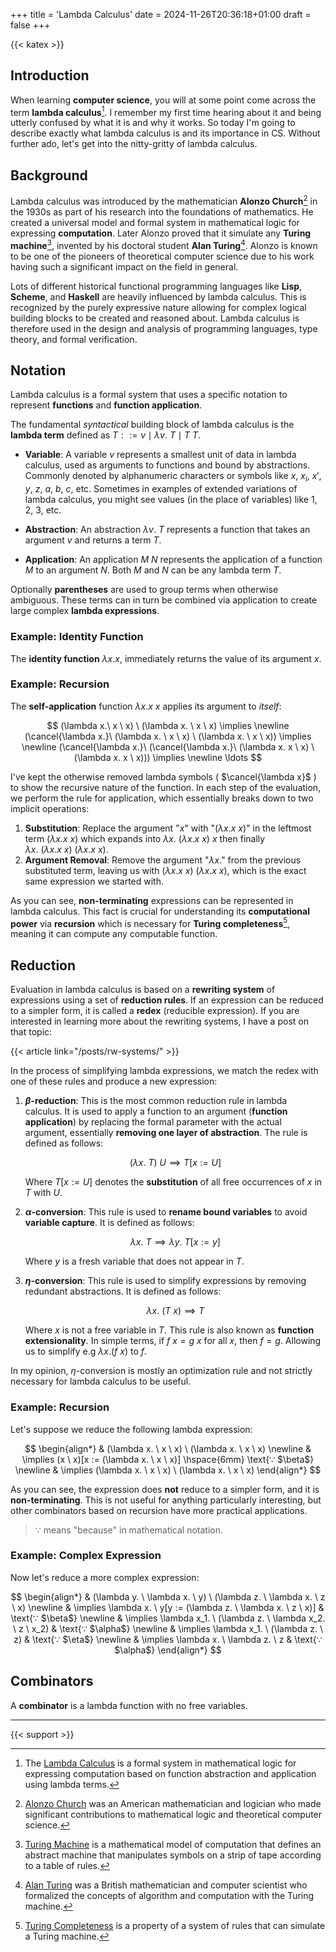 +++
title = 'Lambda Calculus'
date = 2024-11-26T20:36:18+01:00
draft = false
+++

{{< katex >}}

## Introduction

When learning **computer science**, you will at some point come across the term **lambda calculus**[^LC].
I remember my first time hearing about it and being utterly confused by what it is and why it works.
So today I'm going to describe exactly what lambda calculus is and its importance in CS.
Without further ado, let's get into the nitty-gritty of lambda calculus.

## Background

Lambda calculus was introduced by the mathematician **Alonzo Church**[^AC] in the 1930s as part of his research into the foundations of mathematics.
He created a universal model and formal system in mathematical logic for expressing **computation**.
Later Alonzo proved that it simulate any **Turing machine**[^TM], invented by his doctoral student **Alan Turing**[^AT].
Alonzo is known to be one of the pioneers of theoretical computer science due to his work having such a significant impact on the field in general.

Lots of different historical functional programming languages like **Lisp**, **Scheme**, and **Haskell** are heavily influenced by lambda calculus.
This is recognized by the purely expressive nature allowing for complex logical building blocks to be created and reasoned about.
Lambda calculus is therefore used in the design and analysis of programming languages, type theory, and formal verification.

## Notation

Lambda calculus is a formal system that uses a specific notation to represent **functions** and **function application**.

The fundamental *syntactical* building block of lambda calculus is the **lambda term** defined as $T ::= v \mid \lambda v. \ T \mid T \ T$.

- **Variable**: A variable $v$ represents a smallest unit of data in lambda calculus, used as arguments to functions and bound by abstractions.
  Commonly denoted by alphanumeric characters or symbols like $x$, $x_i$, $x'$, $y$, $z$, $a$, $b$, $c$, etc.
  Sometimes in examples of extended variations of lambda calculus, you might see values (in the place of variables) like $1$, $2$, $3$, etc.

- **Abstraction**: An abstraction $\lambda v. \ T$ represents a function that takes an argument $v$ and returns a term $T$.
- **Application**: An application $M \ N$ represents the application of a function $M$ to an argument $N$. Both $M$ and $N$ can be any lambda term $T$.

Optionally **parentheses** are used to group terms when otherwise ambiguous.
These terms can in turn be combined via application to create large complex **lambda expressions**.

### Example: Identity Function

The **identity function** $\lambda x. x$, immediately returns the value of its argument $x$.

### Example: Recursion

The **self-application** function $\lambda x. x \ x$ applies its argument to *itself*:

$$
(\lambda x.\ x \ x) \ (\lambda x. \ x \ x) \implies \newline
(\cancel{\lambda x.}\ (\lambda x. \ x \ x) \ (\lambda x. \ x \ x)) \implies \newline
(\cancel{\lambda x.}\ (\cancel{\lambda x.}\ (\lambda x. x \ x) \ (\lambda x. x \ x))) \implies \newline
\ldots
$$

I've kept the otherwise removed lambda symbols ( $\cancel{\lambda x}$ ) to show the recursive nature of the function.
In each step of the evaluation, we perform the rule for application, which essentially breaks down to two implicit operations:

1. **Substitution**: Replace the argument "$x$" with "$(\lambda x. x \ x)$" in the leftmost term $(\lambda x. x \ x)$
    which expands into $\lambda x. \ (\lambda x. x \ x) \ x$ then finally $\lambda x. \ (\lambda x. x \ x) \ (\lambda x. x \ x)$.
2. **Argument Removal**: Remove the argument "$\lambda x.$" from the previous substituted term,
   leaving us with $(\lambda x. x \ x) \ (\lambda x. x \ x)$, which is the exact same expression we started with.

As you can see, **non-terminating** expressions can be represented in lambda calculus.
This fact is crucial for understanding its **computational power** via **recursion** which is necessary for **Turing completeness**[^TC],
meaning it can compute any computable function.

## Reduction

Evaluation in lambda calculus is based on a **rewriting system** of expressions using a set of **reduction rules**.
If an expression can be reduced to a simpler form, it is called a **redex** (reducible expression).
If you are interested in learning more about the rewriting systems, I have a post on that topic:

{{< article link="/posts/rw-systems/" >}}

In the process of simplifying lambda expressions, we match the redex with one of these rules and produce a new expression:

1. **$\beta$-reduction**: This is the most common reduction rule in lambda calculus.
   It is used to apply a function to an argument (**function application**) by replacing the formal parameter with the actual argument,
   essentially **removing one layer of abstraction**.
   The rule is defined as follows:

   $$
   (\lambda x. \ T) \ U \implies T[x := U]
   $$

   Where $T[x := U]$ denotes the **substitution** of all free occurrences of $x$ in $T$ with $U$.

2. **$\alpha$-conversion**: This rule is used to **rename bound variables** to avoid **variable capture**.
   It is defined as follows:

   $$
   \lambda x. \ T \implies \lambda y. \ T[x := y]
   $$

   Where $y$ is a fresh variable that does not appear in $T$.

3. **$\eta$-conversion**: This rule is used to simplify expressions by removing redundant abstractions.
   It is defined as follows:

   $$
   \lambda x. \ (T \ x) \implies T
   $$

   Where $x$ is not a free variable in $T$. This rule is also known as **function extensionality**.
   In simple terms, if $f \ x = g \ x$ for all $x$, then $f = g$. Allowing us to simplify e.g $\lambda x. (f \ x)$ to $f$.

<!-- 4. **$\delta$-reduction**: This rule is used to simplify expressions by evaluating built-in functions. -->

In my opinion, $\eta$-conversion is mostly an optimization rule and not strictly necessary for lambda calculus to be useful.

### Example: Recursion

Let's suppose we reduce the following lambda expression:

$$
\begin{align*}
& (\lambda x. \ x \ x) \ (\lambda x. \ x \ x) \newline
& \implies (x \ x)[x := (\lambda x. \ x \ x)] \hspace{6mm} \text{∵ $\beta$} \newline
& \implies (\lambda x. \ x \ x) \ (\lambda x. \ x \ x)
\end{align*}
$$

As you can see, the expression does **not** reduce to a simpler form, and it is **non-terminating**.
This is not useful for anything particularly interesting, but other combinators based on recursion have more practical applications.

> $∵$ means "because" in mathematical notation.

### Example: Complex Expression

Now let's reduce a more complex expression:

$$
\begin{align*}
& (\lambda y. \ \lambda x. \ y) \ (\lambda z. \ \lambda x. \ z \ x) \newline
& \implies \lambda x. \ y[y := (\lambda z. \ \lambda x. \ z \ x)] & \text{∵ $\beta$} \newline
& \implies \lambda x_1. \ (\lambda z. \ \lambda x_2. \ z \ x_2) & \text{∵ $\alpha$} \newline
& \implies \lambda x_1. \ (\lambda z. \ z) & \text{∵ $\eta$} \newline
& \implies \lambda x. \ \lambda z. \ z & \text{∵ $\alpha$}
\end{align*}
$$

## Combinators

A **combinator** is a lambda function with no free variables.

---
{{< support >}}

<!----------------------------------------------------------------->

[^LC]: The [Lambda Calculus](https://en.wikipedia.org/wiki/Lambda_calculus) is a formal system in mathematical logic for expressing computation based on function abstraction and application using lambda terms.
[^AC]: [Alonzo Church](https://en.wikipedia.org/wiki/Alonzo_Church) was an American mathematician and logician who made significant contributions to mathematical logic and theoretical computer science.
[^AT]: [Alan Turing](https://en.wikipedia.org/wiki/Alan_Turing) was a British mathematician and computer scientist who formalized the concepts of algorithm and computation with the Turing machine.
[^TM]: [Turing Machine](https://en.wikipedia.org/wiki/Turing_machine) is a mathematical model of computation that defines an abstract machine that manipulates symbols on a strip of tape according to a table of rules.
[^TC]: [Turing Completeness](https://en.wikipedia.org/wiki/Turing_completeness) is a property of a system of rules that can simulate a Turing machine.
